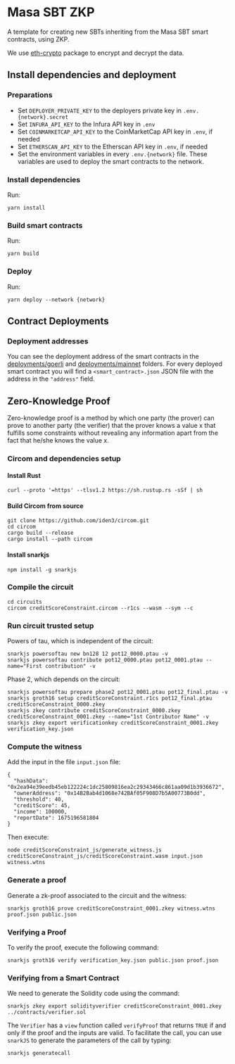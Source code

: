 # Masa SBT ZKP

A template for creating new SBTs inheriting from the Masa SBT smart contracts, using ZKP.

We use [eth-crypto](https://www.npmjs.com/package/eth-crypto) package to encrypt and decrypt the data.

## Install dependencies and deployment

### Preparations

* Set `DEPLOYER_PRIVATE_KEY` to the deployers private key in `.env.{network}.secret`
* Set `INFURA_API_KEY` to the Infura API key in `.env`
* Set `COINMARKETCAP_API_KEY` to the CoinMarketCap API key in `.env`, if needed
* Set `ETHERSCAN_API_KEY` to the Etherscan API key in `.env`, if needed
* Set the environment variables in every `.env.{network}` file. These variables are used to deploy the smart contracts to the network.

### Install dependencies

Run:
```
yarn install
```

### Build smart contracts

Run:
```
yarn build
```

### Deploy

Run:
```
yarn deploy --network {network}
```

## Contract Deployments

### Deployment addresses

You can see the deployment address of the smart contracts in the [deployments/goerli](deployments/goerli) and [deployments/mainnet](deployments/mainnet) folders. For every deployed smart contract you will find a `<smart_contract>.json` JSON file with the address in the `"address"` field.

## Zero-Knowledge Proof

Zero-knowledge proof is a method by which one party (the prover) can prove to another party (the verifier) that the prover knows a value x that fulfills some constraints without revealing any information apart from the fact that he/she knows the value x.

### Circom and dependencies setup

#### Install Rust

```
curl --proto '=https' --tlsv1.2 https://sh.rustup.rs -sSf | sh
```

#### Build Circom from source

```
git clone https://github.com/iden3/circom.git
cd circom
cargo build --release
cargo install --path circom
```

#### Install snarkjs

```
npm install -g snarkjs
```

### Compile the circuit

```
cd circuits
circom creditScoreConstraint.circom --r1cs --wasm --sym --c
```

### Run circuit trusted setup

Powers of tau, which is independent of the circuit:
```
snarkjs powersoftau new bn128 12 pot12_0000.ptau -v
snarkjs powersoftau contribute pot12_0000.ptau pot12_0001.ptau --name="First contribution" -v
```

Phase 2, which depends on the circuit:
```
snarkjs powersoftau prepare phase2 pot12_0001.ptau pot12_final.ptau -v
snarkjs groth16 setup creditScoreConstraint.r1cs pot12_final.ptau creditScoreConstraint_0000.zkey
snarkjs zkey contribute creditScoreConstraint_0000.zkey creditScoreConstraint_0001.zkey --name="1st Contributor Name" -v
snarkjs zkey export verificationkey creditScoreConstraint_0001.zkey verification_key.json
```

### Compute the witness

Add the input in the file `input.json` file:
```
{
  "hashData": "0x2ea94e39eedb45eb122224c1dc25809816ea2c29343466c861aa09d1b3936672",
  "ownerAddress": "0x14B2Bab4d1068e742BAf05F908D7b5A00773B0dd",
  "threshold": 40,
  "creditScore": 45,
  "income": 100000,
  "reportDate": 1675196581804
}
```

Then execute:
```
node creditScoreConstraint_js/generate_witness.js creditScoreConstraint_js/creditScoreConstraint.wasm input.json witness.wtns
```

### Generate a proof

Generate a zk-proof associated to the circuit and the witness:
```
snarkjs groth16 prove creditScoreConstraint_0001.zkey witness.wtns proof.json public.json
```

### Verifying a Proof

To verify the proof, execute the following command:
```
snarkjs groth16 verify verification_key.json public.json proof.json
```

### Verifying from a Smart Contract

We need to generate the Solidity code using the command:
```
snarkjs zkey export solidityverifier creditScoreConstraint_0001.zkey ../contracts/verifier.sol
```

The `Verifier` has a `view` function called `verifyProof` that returns `TRUE` if and only if the proof and the inputs are valid. To facilitate the call, you can use `snarkJS` to generate the parameters of the call by typing:

```
snarkjs generatecall
```
